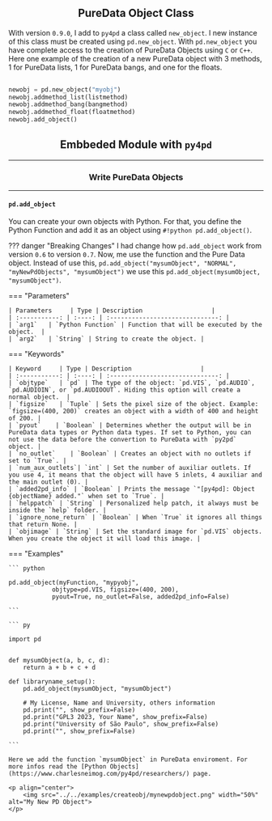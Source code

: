 
## <h2 style="text-align:center"> **PureData Object Class** </h2>
 
 With version `0.9.0`, I add to `py4pd` a class called `new_object`. I new instance of this class must be created using `pd.new_object`. With `pd.new_object` you have complete access to the creation of PureData Objects using `C` or `C++`. Here one example of the creation of a new PureData object with 3 methods, 1 for PureData lists, 1 for PureData bangs, and one for the floats. 
 
``` python
 
newobj = pd.new_object("myobj")
newobj.addmethod_list(listmethod)
newobj.addmethod_bang(bangmethod)
newobj.addmethod_float(floatmethod)
newobj.add_object()

```
 

 
## <h2 style="text-align:center"> **Embbeded Module with `py4pd`** </h2>

--------------------
### <h3 style="text-align:center"> **Write PureData Objects** </h3>
--------------------

#### `pd.add_object` 

You can create your own objects with Python. For that, you define the Python Function and add it as an object using `#!python pd.add_object()`.

??? danger "Breaking Changes"
	I had change how `pd.add_object` work from version `0.6` to version `0.7`. Now, me use the function and the Pure Data object. Instead of use this, `pd.add_object("mysumObject", "NORMAL", "myNewPdObjects", "mysumObject")` we use this `pd.add_object(mysumObject, "mysumObject")`.

=== "Parameters"

    | Parameters     | Type | Description                   | 
    | :-----------: | :----: | :------------------------------: |
    | `arg1`   | `Python Function` | Function that will be executed by the object.  |
    | `arg2`   | `String` | String to create the object. |

=== "Keywords"

    | Keyword     | Type | Description                   | 
    | :-----------: | :----: | :------------------------------: |
    | `objtype`   | `pd` | The type of the object: `pd.VIS`, `pd.AUDIO`, `pd.AUDIOIN`, or `pd.AUDIOOUT`. Hiding this option will create a normal object.  |
    | `figsize`   | `Tuple` | Sets the pixel size of the object. Example: `figsize=(400, 200)` creates an object with a width of 400 and height of 200. |
    | `pyout`    | `Boolean` | Determines whether the output will be in PureData data types or Python data types. If set to Python, you can not use the data before the convertion to PureData with `py2pd` object. |
    | `no_outlet`    | `Boolean` | Creates an object with no outlets if set to `True`. |
    | `num_aux_outlets`| `int` | Set the number of auxiliar outlets. If you use 4, it means that the object will have 5 inlets, 4 auxiliar and the main outlet (0). |
    | `added2pd_info` | `Boolean` | Prints the message `"[py4pd]: Object {objectName} added."` when set to `True`. |
    | `helppatch` | `String` | Personalized help patch, it always must be inside the `help` folder. |
    | `ignore_none_return` | `Boolean` | When `True` it ignores all things that return None. |
    | `objimage` | `String` | Set the standard image for `pd.VIS` objects. When you create the object it will load this image. |


=== "Examples"

    ``` python

    pd.add_object(myFunction, "mypyobj", 
                objtype=pd.VIS, figsize=(400, 200), 
                pyout=True, no_outlet=False, added2pd_info=False)

    ```

    ``` py

    import pd


    def mysumObject(a, b, c, d):
        return a + b + c + d

    def libraryname_setup():
        pd.add_object(mysumObject, "mysumObject")

        # My License, Name and University, others information
        pd.print("", show_prefix=False)
        pd.print("GPL3 2023, Your Name", show_prefix=False)
        pd.print("University of São Paulo", show_prefix=False)
        pd.print("", show_prefix=False)

    ```

    Here we add the function `mysumObject` in PureData enviroment. For more infos read the [Python Objects](https://www.charlesneimog.com/py4pd/researchers/) page.

    <p align="center">
        <img src="../../examples/createobj/mynewpdobject.png" width="50%" alt="My New PD Object">
    </p>



